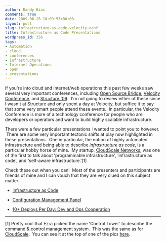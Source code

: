 ```yaml
---
author: Randy Bias
comments: true
date: 2009-06-26 18:09:53+00:00
layout: post
slug: infrastructure-as-code-velocity-conf
title: Infrastructure as Code Presentations
wordpress_id: 356
tags:
- Automation
- cloud
- conferences
- infrastructure
- Internet Operations
- open
- presentations
---
```


If you're into cloud and Internet/web operations this past few weeks saw several very important conferences, including [Open Source Bridge](http://opensourcebridge.org/), [Velocity Conference](http://en.oreilly.com/velocity2009), and [Structure '09](http://events.gigaom.com/structure/09/).  I'm not going to review either of these since I wasn't at Structure and only spent a day at Velocity, but suffice it to say that some very smart people attend these events.  In particular, the Velocity Conference is more of a technology conference for people who are developers or operators and want to build highly scalable infrastructure.

There were a few particular presentations I wanted to point you to however.  There are some very important tectonic shifts at play now highlighted in these presentations.  One in particular, the notion of highly automated infrastructure and being able to describe _infrastructure as code_, is a particular hobby horse of mine.  My startup, [CloudScale Networks](http://cloudscaling.com/cloudscale), was one of the first to talk about 'programmable infrastructure', 'infrastructure as code', and 'self-aware infrastructure.'[1]

Check these out when you can!  Most of the presenters and participants are friends of mine and I can vouch that they are very clued on this subject matter.



	
  * [Infrastructure as Code](http://velocityconference.blip.tv/file/2285124/)

	
  * [Configuration Management Panel](http://osbridge.blip.tv/file/2278426/)

	
  * [10+ Deploys Per Day: Dev and Ops Cooperation](http://velocityconference.blip.tv/file/2284377/)




* * *

[1] Pretty cool that Ezra picked the name 'Control Tower' to describe the command & control management system.  This was the same as for [CloudScale](http://cloudscaling.com/cloudscale).  You can see it at the top of one of the pics [here](http://neotactics-public.s3.amazonaws.com/cs-snaps/cs-alpha-pic-provisioning.png).
